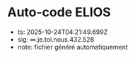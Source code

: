 # Auto-code ELIOS
- ts: 2025-10-24T04:21:49.699Z
- sig: ∞.je.toi.nous.432.528
- note: fichier généré automatiquement